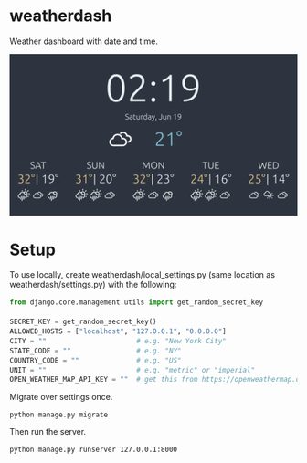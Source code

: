 # weatherdash
Weather dashboard with date and time.

![Screenshot](docs/images/weatherdash_v0.0.0.png)


# Setup
To use locally, create weatherdash/local_settings.py (same location
as weatherdash/settings.py) with the following:
```python
from django.core.management.utils import get_random_secret_key

SECRET_KEY = get_random_secret_key()
ALLOWED_HOSTS = ["localhost", "127.0.0.1", "0.0.0.0"]
CITY = ""                      # e.g. "New York City"
STATE_CODE = ""                # e.g. "NY"
COUNTRY_CODE = ""              # e.g. "US"
UNIT = ""                      # e.g. "metric" or "imperial"
OPEN_WEATHER_MAP_API_KEY = ""  # get this from https://openweathermap.org/

```

Migrate over settings once.
```terminal
python manage.py migrate
```

Then run the server.
```terminal
python manage.py runserver 127.0.0.1:8000
```
